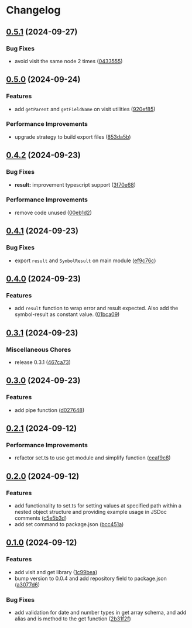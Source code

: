 # Changelog

## [0.5.1](https://github.com/JonDotsoy/utils-js/compare/utils-js-v0.5.0...utils-js-v0.5.1) (2024-09-27)


### Bug Fixes

* avoid visit the same node 2 times ([0433555](https://github.com/JonDotsoy/utils-js/commit/0433555e2a562ae771be566a175805d59d12e8b5))

## [0.5.0](https://github.com/JonDotsoy/utils-js/compare/utils-js-v0.4.2...utils-js-v0.5.0) (2024-09-24)


### Features

* add `getParent` and `getFieldName` on visit utilities ([920ef85](https://github.com/JonDotsoy/utils-js/commit/920ef85e139d10a022e0bad9d7b3f49aa7a22b66))


### Performance Improvements

* upgrade strategy to build export files ([853da5b](https://github.com/JonDotsoy/utils-js/commit/853da5bbd0b561b5a287e10a7ac6158b7e5670ce))

## [0.4.2](https://github.com/JonDotsoy/utils-js/compare/utils-js-v0.4.1...utils-js-v0.4.2) (2024-09-23)


### Bug Fixes

* **result:** improvement typescript support ([3f70e68](https://github.com/JonDotsoy/utils-js/commit/3f70e689ae48fb4adbf768b291aaf9cdcf746aac))


### Performance Improvements

* remove code unused ([00eb1d2](https://github.com/JonDotsoy/utils-js/commit/00eb1d28d0852d6418579f7da5025e0df389e3d3))

## [0.4.1](https://github.com/JonDotsoy/utils-js/compare/utils-js-v0.4.0...utils-js-v0.4.1) (2024-09-23)


### Bug Fixes

* export `result` and `SymbolResult` on main module ([ef9c76c](https://github.com/JonDotsoy/utils-js/commit/ef9c76c8d38ff017b82ade7acfbedcc9892e5f31))

## [0.4.0](https://github.com/JonDotsoy/utils-js/compare/utils-js-v0.3.1...utils-js-v0.4.0) (2024-09-23)


### Features

* add `result` function to wrap error and result expected. Also add the symbol-result as constant value. ([01bca09](https://github.com/JonDotsoy/utils-js/commit/01bca09f7a2ac11dc53dcc813ad32de892a69890))

## [0.3.1](https://github.com/JonDotsoy/utils-js/compare/utils-js-v0.3.0...utils-js-v0.3.1) (2024-09-23)


### Miscellaneous Chores

* release 0.3.1 ([467ca73](https://github.com/JonDotsoy/utils-js/commit/467ca73f36f842d8b273feeec88dcaebd43d1083))

## [0.3.0](https://github.com/JonDotsoy/utils-js/compare/utils-js-v0.2.1...utils-js-v0.3.0) (2024-09-23)


### Features

* add pipe function ([d027648](https://github.com/JonDotsoy/utils-js/commit/d027648c3aa766e6e845e5d2f0d9322b664b39cc))

## [0.2.1](https://github.com/JonDotsoy/utils-js/compare/utils-js-v0.2.0...utils-js-v0.2.1) (2024-09-12)


### Performance Improvements

* refactor set.ts to use get module and simplify function ([ceaf9c8](https://github.com/JonDotsoy/utils-js/commit/ceaf9c88a4d1c9d9d6674e7c962f9b7b89ce2237))

## [0.2.0](https://github.com/JonDotsoy/utils-js/compare/utils-js-v0.1.0...utils-js-v0.2.0) (2024-09-12)


### Features

* add functionality to set.ts for setting values at specified path within a nested object structure and providing example usage in JSDoc comments ([c5e5b3d](https://github.com/JonDotsoy/utils-js/commit/c5e5b3d9f97bfdd3fbc96b6126a4758fe40db9da))
* add set command to package.json ([bcc451a](https://github.com/JonDotsoy/utils-js/commit/bcc451a31fc74b55befcdd09df7e09597d1e49fe))

## [0.1.0](https://github.com/JonDotsoy/utils-js/compare/utils-js-v0.0.4...utils-js-v0.1.0) (2024-09-12)


### Features

* add visit and get library ([1c99bea](https://github.com/JonDotsoy/utils-js/commit/1c99bea924e1e1d769c62f4cfe667f62fbc29453))
* bump version to 0.0.4 and add repository field to package.json ([a3077d6](https://github.com/JonDotsoy/utils-js/commit/a3077d640072eacc6b0a4021969b2873aea882b1))


### Bug Fixes

* add validation for date and number types in get array schema, and add alias and is method to the get function ([2b31f2f](https://github.com/JonDotsoy/utils-js/commit/2b31f2fa8d27fcb38b4855cd623387b84e650596))
